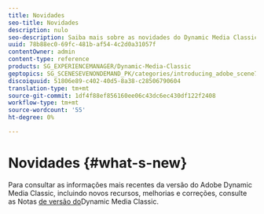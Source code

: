 ```yaml
---
title: Novidades
seo-title: Novidades
description: nulo
seo-description: Saiba mais sobre as novidades do Dynamic Media Classic através das notas de versão atuais.
uuid: 78b88ec0-69fc-481b-af54-4c2d0a31057f
contentOwner: admin
content-type: reference
products: SG_EXPERIENCEMANAGER/Dynamic-Media-Classic
geptopics: SG_SCENESEVENONDEMAND_PK/categories/introducing_adobe_scene7
discoiquuid: 51806e89-c402-40d5-8a38-c28506790604
translation-type: tm+mt
source-git-commit: 1df4f88ef856160ee06c43dc6ec430df122f2408
workflow-type: tm+mt
source-wordcount: '55'
ht-degree: 0%

---
```



# Novidades {#what-s-new}

Para consultar as informações mais recentes da versão do Adobe Dynamic Media Classic, incluindo novos recursos, melhorias e correções, consulte as Notas [de versão do](https://docs.adobe.com/content/help/en/dynamic-media-developer-resources/release-notes/s7rn2017.html)Dynamic Media Classic.
